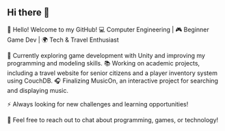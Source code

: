 ## Hi there 👋
👋 Hello! Welcome to my GitHub!
💻 Computer Engineering | 🎮 Beginner Game Dev | 🌍 Tech & Travel Enthusiast

🚀 Currently exploring game development with Unity and improving my programming and modeling skills.
📚 Working on academic projects, including a travel website for senior citizens and a player inventory system using CouchDB.
🎧 Finalizing MusicOn, an interactive project for searching and displaying music.

⚡ Always looking for new challenges and learning opportunities!

💬 Feel free to reach out to chat about programming, games, or technology!
<!--
**Gharaki/Gharaki** is a ✨ _special_ ✨ repository because its `README.md` (this file) appears on your GitHub profile.

Here are some ideas to get you started:

- 🔭 I’m currently working on ...
- 🌱 I’m currently learning ...
- 👯 I’m looking to collaborate on ...
- 🤔 I’m looking for help with ...
- 💬 Ask me about ...
- 📫 How to reach me: ...
- 😄 Pronouns: ...
- ⚡ Fun fact: ...
-->
